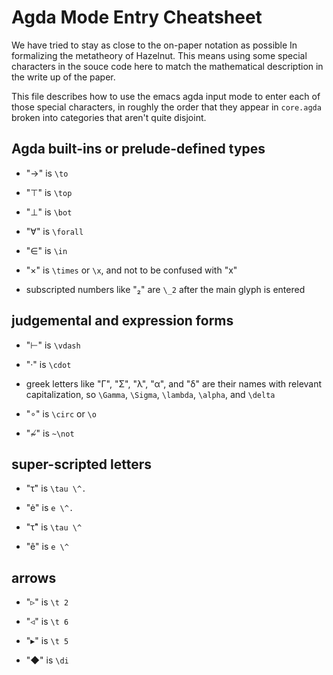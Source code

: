 Agda Mode Entry Cheatsheet
==========================

We have tried to stay as close to the on-paper notation as possible In
formalizing the metatheory of Hazelnut. This means using some special
characters in the souce code here to match the mathematical description in
the write up of the paper.

This file describes how to use the emacs agda input mode to enter each of
those special characters, in roughly the order that they appear in
`core.agda` broken into categories that aren't quite disjoint.


Agda built-ins or prelude-defined types
------------------------------
 - "→" is `\to`

 - "⊤" is `\top`

 - "⊥" is `\bot`

 - "∀" is `\forall`

 - "∈" is `\in`

 - "×" is `\times` or `\x`, and not to be confused with "x"

 - subscripted numbers like "₂" are `\_2` after the main glyph is entered


judgemental and expression forms
--------------------------------
 - "⊢" is `\vdash`

 - "·" is `\cdot`

 - greek letters like "Γ", "Σ", "λ", "α", and "δ" are their names with
   relevant capitalization, so `\Gamma`, `\Sigma`, `\lambda`, `\alpha`,
   and `\delta`

 - "∘" is `\circ` or `\o`

 - "~̸" is `~\not`


super-scripted letters
----------------------

 - "τ̇" is `\tau \^.`

 - "ė" is `e \^.`

 - "τ̂" is `\tau \^`

 - "ê" is `e \^`


arrows
------

 - "▹" is `\t 2`

 - "◃" is `\t 6`

 - "▸" is `\t 5`

 - "◆" is `\di`

